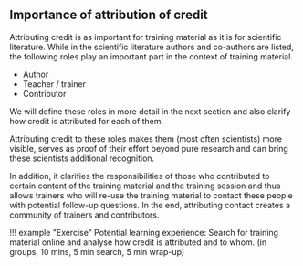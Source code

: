 ## Importance of attribution of credit

Attributing credit is as important for training material as it is for scientific literature. While in the scientific literature authors and co-authors are listed, the following roles play an important part in the context of  training material.

* Author
* Teacher / trainer
* Contributor

We will define these roles in more detail in the next section and also clarify how credit is attributed for each of them. 

Attributing credit to these roles makes them (most often scientists) more visible, serves as proof of their effort beyond pure research and can bring these scientists additional recognition.

In addition, it clarifies the responsibilities of those who contributed to certain content of the training material and the training session and thus allows trainers who will re-use the training material to contact these people with potential follow-up questions. In the end, attributing contact creates a community of trainers and contributors.

!!! example "Exercise"
    Potential learning experience: Search for training material online and analyse how credit is attributed and to whom. (in groups, 10 mins, 5 min search, 5 min wrap-up)

